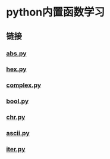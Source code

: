 # python内置函数学习   
## 链接   
### [abs.py](https://github.com/wangchangze/python/blob/master/abs.py)   
### [hex.py](https://github.com/wangchangze/python/blob/master/hex.py)   
### [complex.py](https://github.com/wangchangze/python/blob/master/complex.py)   
### [bool.py](https://github.com/wangchangze/python/blob/master/bool.py)   
### [chr.py](https://github.com/wangchangze/python/blob/master/chr.py)   
### [ascii.py](https://github.com/wangchangze/python/blob/master/ascii.py)      
### [iter.py](https://github.com/wangchangze/python/blob/master/iter.py)   

